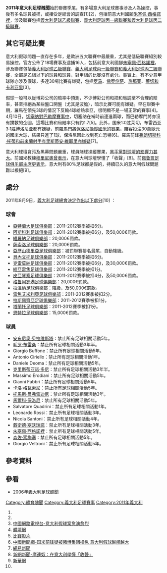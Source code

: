 **2011年意大利足球醜聞**始於聯賽季尾，有多場意大利足球賽事涉及人為操控，事後有多名球員被捕，或接受足總會的調查\[1\]\[2\]，包括前意大利國腳[朱塞佩·西格諾裡](https://zh.wikipedia.org/wiki/朱塞佩·西格諾裡 "wikilink")，涉及聯賽包括[義大利足球乙級聯賽](https://zh.wikipedia.org/wiki/義大利足球乙級聯賽 "wikilink")、[義大利足球丙一級聯賽和](https://zh.wikipedia.org/wiki/義大利足球丙一級聯賽 "wikilink")[義大利足球丙二級聯賽](https://zh.wikipedia.org/wiki/義大利足球丙二級聯賽 "wikilink")。

## 其它可疑比賽

意大利假球問題一直存在多年，是歐洲五大聯賽中最嚴重，尤其是低級聯賽組別較易操控。官方公佈了18場賽事及逮捕16人，包括前意大利國腳[朱塞佩·西格諾裡](https://zh.wikipedia.org/wiki/朱塞佩·西格諾裡 "wikilink")，涉及聯賽包括[義大利足球乙級聯賽](https://zh.wikipedia.org/wiki/義大利足球乙級聯賽 "wikilink")、[義大利足球丙一級聯賽和](https://zh.wikipedia.org/wiki/義大利足球丙一級聯賽 "wikilink")[義大利足球丙二級聯賽](https://zh.wikipedia.org/wiki/義大利足球丙二級聯賽 "wikilink")，全部是乙組以下的球員和球員，對甲組的比賽沒有處分。事實上，有不少意甲球隊亦涉及假球，多達30場比賽有嫌疑，包括[罗马](https://zh.wikipedia.org/wiki/羅馬足球俱樂部 "wikilink")、[佛罗伦萨](../Page/佛罗伦萨足球俱乐部.md "wikilink")、[热那亚](https://zh.wikipedia.org/wiki/热那亚足球俱乐部 "wikilink")、[莱切和](../Page/莱切足球俱乐部.md "wikilink")[卡利亚里](../Page/卡利亚里足球俱乐部.md "wikilink")\[3\]。

假球一般可以從博彩公司的賠率中預測，不少博彩公司和把和局調至不合理的賠率，甚至拒絕為某些盤口開盤（尤其是波膽），暗示比賽可能有嫌疑。早在聯賽中期，羅馬在領先3球的情況下反輸4球給熱拿亞，很明顯不是一場正常的賽事\[4\]。4月10日，[切塞纳對巴勒摩賽事中](../Page/切塞纳足球俱乐部.md "wikilink")，切塞纳在補時前連進兩球，而巴勒摩門將亦沒有撲救的企圖，這場比賽和局賠率只有約1.7\[5\]。此外，国米1:0胜莱切，布雷西亚3:1胜博洛尼亚都有嫌疑，前羅馬[門將保洛尼操縱國米的賽果](https://zh.wikipedia.org/wiki/門將 "wikilink")，賭客投注30萬歐元的國米大球，結果只進了1球，保洛尼因此收到死亡恐嚇\[6\]。羅馬前鋒[弗朗切斯科·托蒂和前米蘭射手](../Page/弗朗切斯科·托蒂.md "wikilink")[克里斯蒂安·維耶里亦嫌疑](https://zh.wikipedia.org/wiki/克里斯蒂安·維耶里 "wikilink")\[7\]。

意大利球壇貪污及黑幕問題嚴重，球員賭球操縱賽果，[黑手黨對球壇的影響力甚大](https://zh.wikipedia.org/wiki/黑手黨 "wikilink")。前國米教練[穆里尼奧曾表示](https://zh.wikipedia.org/wiki/若澤·穆里尼奧 "wikilink")，在意大利球壇學懂了「收聲」\[8\]。前[佩鲁贾足球俱乐部主席更表示](https://zh.wikipedia.org/wiki/佩鲁贾足球俱乐部 "wikilink")，意大利有80%足球都是假的，持續已久的意大利假球問題難以根絕\[9\]。

## 處分

2011年8月9日，[義大利足球總會決定作出以下處分](https://zh.wikipedia.org/wiki/義大利足球總會 "wikilink")\[10\]
：

### 球會

  - [亞特蘭大足球俱樂部](../Page/亞特蘭大足球俱樂部.md "wikilink")：2011-2012賽季被扣6分。
  - [阿斯科利足球俱樂部](../Page/阿斯科利足球俱樂部.md "wikilink")：2011-2012賽季被扣6分，及50,000€罰款。
  - [維羅納足球俱樂部](../Page/維羅納足球俱樂部.md "wikilink")：20,000€罰款。
  - [薩索洛足球俱樂部](https://zh.wikipedia.org/wiki/薩索洛足球俱樂部 "wikilink")：20,000€罰款。
  - [亞歷山德里亞足球俱樂部](https://zh.wikipedia.org/wiki/亞歷山德里亞足球俱樂部 "wikilink")：被罰聯賽排名最尾，自動降級。
  - [貝內文托足球俱樂部](https://zh.wikipedia.org/wiki/貝內文托足球俱樂部 "wikilink")：2011-2012賽季被扣6分。
  - [克雷莫納足球俱樂部](https://zh.wikipedia.org/wiki/克雷莫納足球俱樂部 "wikilink")：2011-2012賽季被扣6分，及30,000€罰款。
  - [維亞雷焦足球俱樂部](https://zh.wikipedia.org/wiki/維亞雷焦足球俱樂部 "wikilink")：2011-2012賽季被扣1分。
  - [皮亞琴察足球俱樂部](https://zh.wikipedia.org/wiki/皮亞琴察足球俱樂部 "wikilink")：2011-2012賽季被扣4分，及50,000€罰款。
  - [格鲁阿罗港足球俱樂部](https://zh.wikipedia.org/wiki/格鲁阿罗港足球俱樂部 "wikilink")：20,000€罰款。
  - [拉溫納足球俱樂部](https://zh.wikipedia.org/wiki/拉溫納足球俱樂部 "wikilink")：降級，及50,000€罰款。
  - [雷焦艾米利亞足球俱樂部](https://zh.wikipedia.org/wiki/雷焦艾米利亞足球俱樂部 "wikilink")：2011-2012賽季被扣2分。
  - [拉斯佩齊亞足球俱樂部](https://zh.wikipedia.org/wiki/拉斯佩齊亞足球俱樂部 "wikilink")：2011-2012賽季被扣1分。
  - [塔蘭托足球俱樂部](https://zh.wikipedia.org/wiki/塔蘭托足球俱樂部 "wikilink")：2011-2012賽季被扣1分。
  - [恩特拉足球俱樂部](https://zh.wikipedia.org/wiki/恩特拉足球俱樂部 "wikilink")：15,000€罰款。

### 球員

  - [安东尼奥·贝拉维斯塔](https://zh.wikipedia.org/wiki/安东尼奥·贝拉维斯塔 "wikilink")：禁止所有足球相關活動5年。
  - [毛罗·布雷桑](https://zh.wikipedia.org/wiki/毛罗·布雷桑 "wikilink")：禁止所有足球相關活動3年半。
  - Giorgio Buffone：禁止所有足球相關活動5年。
  - Antonio Ciriello：禁止所有足球相關活動1年。
  - Daniele Deoma：禁止所有足球相關活動5年。
  - [克里斯蒂亚诺·多尼](https://zh.wikipedia.org/wiki/克里斯蒂亚诺·多尼 "wikilink")：禁止所有足球相關活動3年半。
  - Massimo Erodiani：禁止所有足球相關活動5年。
  - Gianni Fabbri：禁止所有足球相關活動5年。
  - [卡洛·格瓦索尼](https://zh.wikipedia.org/wiki/卡洛·格瓦索尼 "wikilink")：禁止所有足球相關活動5年。
  - [托馬斯·曼弗雷迪尼](https://zh.wikipedia.org/wiki/托馬斯·曼弗雷迪尼 "wikilink")：禁止所有足球相關活動3年。
  - [馬爾科·保洛尼](https://zh.wikipedia.org/wiki/馬爾科·保洛尼 "wikilink")：禁止所有足球相關活動5年。
  - Salvatore Quadrini：禁止所有足球相關活動1年。
  - Leonardo Rossi：禁止所有足球相關活動3年。
  - Nicola Santoni：禁止所有足球相關活動4年。
  - [戴衛德·塞沃瑞諾](https://zh.wikipedia.org/wiki/戴衛德·塞沃瑞諾 "wikilink")：禁止所有足球相關活動3年。
  - [朱塞佩·西格諾裡](https://zh.wikipedia.org/wiki/朱塞佩·西格諾裡 "wikilink")：禁止所有足球相關活動5年。
  - [森佐·索梅塞](https://zh.wikipedia.org/wiki/森佐·索梅塞 "wikilink")：禁止所有足球相關活動5年。
  - Giorgio Veltroni：禁止所有足球相關活動5年。

## 參考資料

## 參看

  - [2006年義大利足球醜聞](https://zh.wikipedia.org/wiki/2006年義大利足球醜聞 "wikilink")

[Category:體育醜聞](https://zh.wikipedia.org/wiki/Category:體育醜聞 "wikilink")
[Category:義大利足球賽事](https://zh.wikipedia.org/wiki/Category:義大利足球賽事 "wikilink")
[Category:2011年義大利](https://zh.wikipedia.org/wiki/Category:2011年義大利 "wikilink")

1.
2.
3.  [中國網路電視台-意大利假球案愈演愈烈](http://news.cntv.cn/20110609/112415.shtml)
4.  [體壇網](http://soccer.titan24.com/2011-06-04/141101.html)
5.  [比賽影片](http://www.youtube.com/watch?v=yqu5ebBSzNw)
6.  [中國新聞網-国米前锋疑被赌博集团操纵
    意大利假球越闹越大](http://www.chinanews.com/ty/2011/06-03/3087462.shtml)
7.  [網易新聞](http://sports.163.com/11/0608/19/7624BFUD00051CD5.html)
8.  [新網新聞-摩連奴：在意大利學懂「收聲」](http://news.sina.com.hk/cgi-bin/nw/show.cgi/13/1/1/1466775/1.html)
9.  [新華網](http://news.xinhuanet.com/sports/2011-08/02/c_121758876.htm)
10.